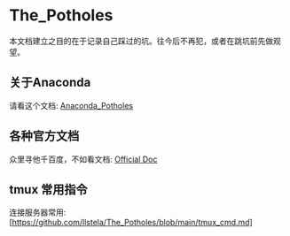 # The_Potholes
本文档建立之目的在于记录自己踩过的坑。往今后不再犯，或者在跳坑前先做观望。

## 关于Anaconda
请看这个文档: [Anaconda_Potholes](https://github.com/llstela/The_Potholes/blob/main/Anaconda_Potholes.md)

## 各种官方文档
众里寻他千百度，不如看文档: [Official Doc](https://github.com/llstela/The_Potholes/blob/main/OfficialDoc.md)

## tmux 常用指令
连接服务器常用: [https://github.com/llstela/The_Potholes/blob/main/tmux_cmd.md]
